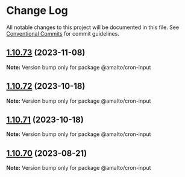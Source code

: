 # Change Log

All notable changes to this project will be documented in this file.
See [Conventional Commits](https://conventionalcommits.org) for commit guidelines.

## [1.10.73](https://github.com/amalto/platform6-ui-components/compare/@amalto/cron-input@1.10.72...@amalto/cron-input@1.10.73) (2023-11-08)

**Note:** Version bump only for package @amalto/cron-input

## [1.10.72](https://github.com/amalto/platform6-ui-components/compare/@amalto/cron-input@1.10.71...@amalto/cron-input@1.10.72) (2023-10-18)

**Note:** Version bump only for package @amalto/cron-input

## [1.10.71](https://github.com/amalto/platform6-ui-components/compare/@amalto/cron-input@1.10.70...@amalto/cron-input@1.10.71) (2023-10-18)

**Note:** Version bump only for package @amalto/cron-input

## [1.10.70](https://github.com/amalto/platform6-ui-components/compare/@amalto/cron-input@1.10.69...@amalto/cron-input@1.10.70) (2023-08-21)

**Note:** Version bump only for package @amalto/cron-input
